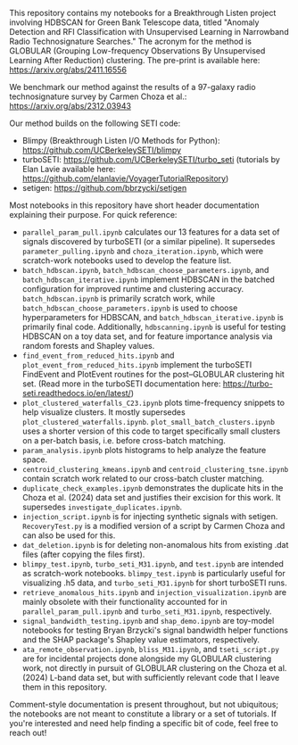 This repository contains my notebooks for a Breakthrough Listen project involving HDBSCAN for Green Bank Telescope data, 
titled "Anomaly Detection and RFI Classification with Unsupervised Learning in Narrowband Radio Technosignature Searches."
The acronym for the method is GLOBULAR (Grouping Low-frequency Observations By Unsupervised Learning After Reduction) clustering.
The pre-print is available here: https://arxiv.org/abs/2411.16556

We benchmark our method against the results of a 97-galaxy radio technosignature survey by Carmen Choza et al.: https://arxiv.org/abs/2312.03943

Our method builds on the following SETI code:
- Blimpy (Breakthrough Listen I/O Methods for Python): https://github.com/UCBerkeleySETI/blimpy
- turboSETI: https://github.com/UCBerkeleySETI/turbo_seti (tutorials by Elan Lavie available here: https://github.com/elanlavie/VoyagerTutorialRepository)
- setigen: https://github.com/bbrzycki/setigen

Most notebooks in this repository have short header documentation explaining their purpose. For quick reference:

- `parallel_param_pull.ipynb` calculates our 13 features for a data set of signals discovered by turboSETI (or a similar pipeline). It supersedes `parameter_pulling.ipynb` and `choza_iteration.ipynb`, which were scratch-work notebooks used to develop the feature list.
- `batch_hdbscan.ipynb`, `batch_hdbscan_choose_parameters.ipynb`, and `batch_hdbscan_iterative.ipynb` implement HDBSCAN in the batched configuration for improved runtime and clustering accuracy. `batch_hdbscan.ipynb` is primarily scratch work, while `batch_hdbscan_choose_parameters.ipynb` is used to choose hyperparameters for HDBSCAN, and `batch_hdbscan_iterative.ipynb` is primarily final code. Additionally, `hdbscanning.ipynb` is useful for testing HDBSCAN on a toy data set, and for feature importance analysis via random forests and Shapley values.
- `find_event_from_reduced_hits.ipynb` and `plot_event_from_reduced_hits.ipynb` implement the turboSETI FindEvent and PlotEvent routines for the post–GLOBULAR clustering hit set. (Read more in the turboSETI documentation here: https://turbo-seti.readthedocs.io/en/latest/)
- `plot_clustered_waterfalls_C23.ipynb` plots time-frequency snippets to help visualize clusters. It mostly supersedes `plot_clustered_waterfalls.ipynb`. `plot_small_batch_clusters.ipynb` uses a shorter version of this code to target specifically small clusters on a per-batch basis, i.e. before cross-batch matching.
- `param_analysis.ipynb` plots histograms to help analyze the feature space.
- `centroid_clustering_kmeans.ipynb` and `centroid_clustering_tsne.ipynb` contain scratch work related to our cross-batch cluster matching.
- `duplicate_check_examples.ipynb` demonstrates the duplicate hits in the Choza et al. (2024) data set and justifies their excision for this work. It supersedes `investigate_duplicates.ipynb`.
- `injection_script.ipynb` is for injecting synthetic signals with setigen. `RecoveryTest.py` is a modified version of a script by Carmen Choza and can also be used for this.
- `dat_deletion.ipynb` is for deleting non-anomalous hits from existing .dat files (after copying the files first).
- `blimpy_test.ipynb`, `turbo_seti_M31.ipynb`, and `test.ipynb` are intended as scratch-work notebooks. `blimpy_test.ipynb` is particularly useful for visualizing .h5 data, and `turbo_seti_M31.ipynb` for short turboSETI runs.
- `retrieve_anomalous_hits.ipynb` and `injection_visualization.ipynb` are mainly obsolete with their functionality accounted for in `parallel_param_pull.ipynb` and `turbo_seti_M31.ipynb`, respectively.
- `signal_bandwidth_testing.ipynb` and `shap_demo.ipynb` are toy-model notebooks for testing Bryan Brzycki's signal bandwidth helper functions and the SHAP package's Shapley value estimators, respectively. 
- `ata_remote_observation.ipynb`, `bliss_M31.ipynb`, and `tseti_script.py` are for incidental projects done alongside my GLOBULAR clustering work, not directly in pursuit of GLOBULAR clustering on the Choza et al. (2024) L-band data set, but with sufficiently relevant code that I leave them in this repository.

Comment-style documentation is present throughout, but not ubiquitous; the notebooks are not meant to constitute a library or a set of tutorials. 
If you're interested and need help finding a specific bit of code, feel free to reach out!
